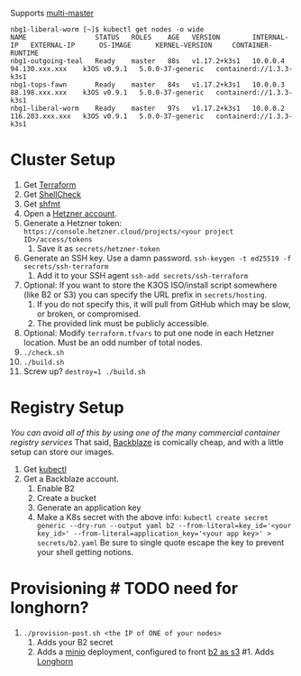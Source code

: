 Supports [multi-master](https://rancher.com/docs/k3s/latest/en/installation/ha-embedded/)
```
nbg1-liberal-worm [~]$ kubectl get nodes -o wide
NAME                 STATUS   ROLES    AGE   VERSION        INTERNAL-IP   EXTERNAL-IP      OS-IMAGE      KERNEL-VERSION     CONTAINER-RUNTIME
nbg1-outgoing-teal   Ready    master   88s   v1.17.2+k3s1   10.0.0.4      94.130.xxx.xxx    k3OS v0.9.1   5.0.0-37-generic   containerd://1.3.3-k3s1
nbg1-tops-fawn       Ready    master   84s   v1.17.2+k3s1   10.0.0.3      88.198.xxx.xxx    k3OS v0.9.1   5.0.0-37-generic   containerd://1.3.3-k3s1
nbg1-liberal-worm    Ready    master   97s   v1.17.2+k3s1   10.0.0.2      116.203.xxx.xxx   k3OS v0.9.1   5.0.0-37-generic   containerd://1.3.3-k3s1
```

# Cluster Setup
1. Get [Terraform](https://www.terraform.io/downloads.html)
1. Get [ShellCheck](https://www.shellcheck.net/)
1. Get [shfmt](https://github.com/mvdan/sh)
1. Open a [Hetzner account](https://www.hetzner.com/).
1. Generate a Hetzner token: `https://console.hetzner.cloud/projects/<your project ID>/access/tokens`
	1. Save it as `secrets/hetzner-token`
1. Generate an SSH key. Use a damn password. `ssh-keygen -t ed25519 -f secrets/ssh-terraform`
	1. Add it to your SSH agent `ssh-add secrets/ssh-terraform`
1. Optional: If you want to store the K3OS ISO/install script somewhere (like B2 or S3) you can specify the URL prefix in `secrets/hosting`.
	1. If you do not specify this, it will pull from GitHub which may be slow, or broken, or compromised.
	1. The provided link must be publicly accessible.
1. Optional: Modify `terraform.tfvars` to put one node in each Hetzner location. Must be an odd number of total nodes.
1. `./check.sh`
1. `./build.sh`
1. Screw up? `destroy=1 ./build.sh`

# Registry Setup
*You can avoid all of this by using one of the many commercial container registry services*
That said, [Backblaze](https://www.backblaze.com/b2/cloud-storage.html) is comically cheap, and with a little setup can store our images.

1. Get [kubectl](https://kubernetes.io/docs/tasks/tools/install-kubectl/)
1. Get a Backblaze account.
	1. Enable B2
	1. Create a bucket
	1. Generate an application key
	1. Make a K8s secret with the above info:
		`kubectl create secret generic --dry-run --output yaml b2 --from-literal=key_id='<your key_id>' --from-literal=application_key='<your app key>' > secrets/b2.yaml`
		Be sure to single quote escape the key to prevent your shell getting notions.

# Provisioning # TODO need for longhorn?
1. `./provision-post.sh <the IP of ONE of your nodes>`
	1. Adds your B2 secret
	1. Adds a [minio](https://hub.docker.com/r/minio/minio) deployment, configured to front [b2 as s3](https://github.com/minio/minio/blob/master/docs/gateway/b2.md)
	#1. Adds [Longhorn](https://github.com/longhorn/longhorn/releases)
